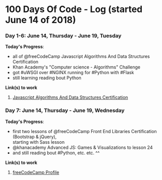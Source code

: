 # 100 Days Of Code - Log (started June 14 of 2018)

### Day 1-6: June 14, Thursday - June 19, Tuesday

**Today's Progress**:
* all of @freeCodeCamp Javascript Algorithms And Data Structures Certification
* Khan Academy's "Computer science - Algorithms" Challenge
* got #uWSGI over #NGINX running for #Python with #Flask
* still learning reading bout Python

**Link(s) to work**
1. [Javascript Algorithms And Data Structures Certification](tinyurl.com/ydav7wyl)



### Day 7: June 14, Thursday - June 19, Wednesday

**Today's Progress**:
* first two lessons of @freeCodeCamp Front End Libraries Certification (Bootstrap & jQuery),  
  starting with Sass lesson  
* @khanacademy Advanced JS: Games & Visualizations to lesson 24  
* and still reading bout #Python, etc. etc. ^^

**Link(s) to work**
1. [freeCodeCamp Profile](https://www.freecodecamp.org/timhagn)
